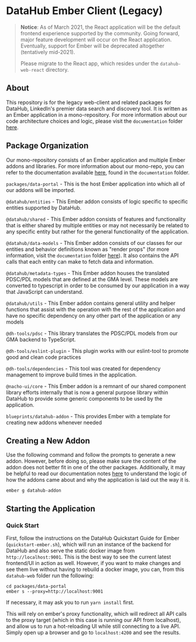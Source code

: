 DataHub Ember Client (Legacy)
==============================================================================

>**Notice**: As of March 2021, the React application will be the default frontend experience supported by the community. 
> Going forward, major feature development will occur on the React application. Eventually, support for Ember will be 
> deprecated altogether (tentatively mid-2021).
> 
> Please migrate to the React app, which resides under the `datahub-web-react` directory.

## About
This repository is for the legacy web-client and related packages for DataHub, LinkedIn's premier data search and
discovery tool. It is written as an Ember application in a mono-repository. For more information about our code
architecture choices and logic, please visit the `documentation` folder [here](documentation/MAIN.md).


## Package Organization

Our mono-repository consists of an Ember application and multiple Ember addons and libraries. For more information
about our mono-repo, you can refer to the documentation available [here](documentation/introduction/02-MONOREPO),
found in the `documentation` folder.

`packages/data-portal` - This is the host Ember application into which all of our addons will be imported.

`@datahub/entities` - This Ember addon consists of logic specific to specific entities supported by DataHub.

`@datahub/shared` - This Ember addon consists of features and functionality that is either shared by multiple entities
or may not necessarily be related to any specific entity but rather for the general functionality of the application.

`@datahub/data-models` - This Ember addon consists of our classes for our entities and behavior definitions known as
"render props" (for more information, visit the `documentation` folder [here](documentation/MAIN.md)). It also
contains the API calls that each entity can make to fetch data and information.

`@datahub/metadata-types` - This Ember addon houses the translated PDSC/PDL models that are defined at the GMA level.
These models are converted to typescript in order to be consumed by our application in a way that JavaScript can
understand.

`@datahub/utils` - This Ember addon contains general utility and helper functions that assist with the operation
with the rest of the application and have no specific dependency on any other part of the application or any models

`@dh-tools/pdsc` - This library translates the PDSC/PDL models from our GMA backend to TypeScript.

`@dh-tools/eslint-plugin` - This plugin works with our eslint-tool to promote good and clean code practices

`@dh-tools/dependencies` - This tool was created for dependency management to improve build times in the application.

`@nacho-ui/core` - This Ember addon is a remnant of our shared component library efforts internally that is now a
general purpose library within DataHub to provide some generic components to be used by the application.

`blueprints/datahub-addon` - This provides Ember with a template for creating new addons whenever needed


## Creating a New Addon

Use the following command and follow the prompts to generate a new addon. However, before doing so, please make sure
the content of the addon does not better fit in one of the other packages. Additionally, it may be helpful to read our
documentation notes [here](documentation/MAIN.md) to understand the logic of how the addons came about and why the
application is laid out the way it is.

```
ember g datahub-addon
```


## Starting the Application

### Quick Start

First, follow the instructions on the DataHub Quickstart Guide for Ember (`quickstart-ember.sh`), which will 
run an instance of the backend for DataHub and also serve the static docker image from `http://localhost:9001`. This is the best way to see the current latest
frontend/UI in action as well. However, if you want to make changes and see them live without having to rebuild a
docker image, you can, from this `datahub-web` folder run the following:

```
cd packages/data-portal
ember s --proxy=http://localhost:9001
```

If necessary, it may ask you to run `yarn install` first.

This will rely on ember's proxy functionality, which will redirect all API calls to the proxy target (which in this
case is running our API from localhost), and allow us to run a hot-reloading UI while still connecting to a live API.
Simply open up a browser and go to `localhost:4200` and see the results.

